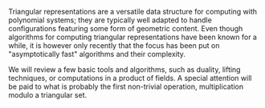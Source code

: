 
Triangular representations are a versatile data structure for computing                                                                                       with polynomial systems; they are typically well adapted to handle                                                                                            configurations featuring some form of geometric content. Even                                                                                                 though algorithms for computing triangular representations have been                                                                                          known for a while, it is however only recently that the focus has                                                                                             been put on                                                                                                                                                   "asymptotically fast" algorithms and their complexity.                                                                                                        

We will review a few basic tools and algorithms, such as duality,                                                                                             lifting techniques, or computations in a product of fields. A special                                                                                         attention will be paid to what is probably the first non-trivial                                                                                              operation, multiplication modulo a triangular set. 
